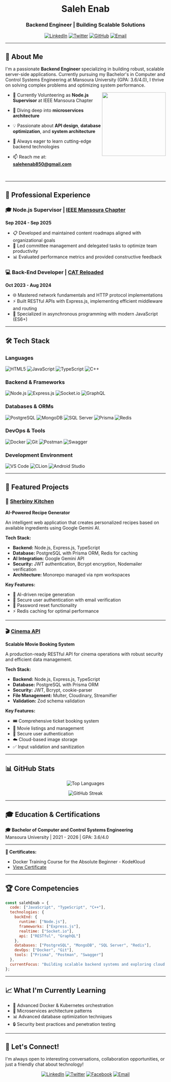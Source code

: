 
<div align="center">
  
# Saleh Enab
  
  
  ### Backend Engineer | Building Scalable Solutions


  
  [![LinkedIn](https://img.shields.io/badge/LinkedIn-%230077B5.svg?style=for-the-badge&logo=linkedin&logoColor=white)](https://www.linkedin.com/in/saleh-enab2/)
  [![Twitter](https://img.shields.io/badge/Twitter-%231DA1F2.svg?style=for-the-badge&logo=Twitter&logoColor=white)](https://x.com/SalehEnab?t=yuvZ5GztoIJAApnQW7ckIQ&s=09)
  [![GitHub](https://img.shields.io/badge/GitHub-%23121011.svg?style=for-the-badge&logo=github&logoColor=white)](https://github.com/Saleh-enab)
  [![Email](https://img.shields.io/badge/Email-D14836?style=for-the-badge&logo=gmail&logoColor=white)](mailto:salehenab850@gmail.com)
  
</div>

---

## 🚀 About Me

I'm a passionate **Backend Engineer** specializing in building robust, scalable server-side applications. Currently pursuing my Bachelor's in Computer and Control Systems Engineering at Mansoura University (GPA: 3.6/4.0), I thrive on solving complex problems and optimizing system performance.

  <img align='right' src='https://user-images.githubusercontent.com/5713670/87202985-820dcb80-c2b6-11ea-9f56-7ec461c497c3.gif' width='200'>

- 🔭 Currently Volunteering as **Node.js Supervisor** at IEEE Mansoura Chapter
- 🌱 Diving deep into **microservices architecture**
- 💡 Passionate about **API design**, **database optimization**, and **system architecture**
- 🎯 Always eager to learn cutting-edge backend technologies
- 📫 Reach me at: **salehenab850@gmail.com**

  <br>
---

## 💼 Professional Experience

### 🎓 Node.js Supervisor | [IEEE Mansoura Chapter](https://www.ieeemansb.org/)
**Sep 2024 - Sep 2025**
- 📋 Developed and maintained content roadmaps aligned with organizational goals
- 👥 Led committee management and delegated tasks to optimize team productivity
- 📊 Evaluated performance metrics and provided constructive feedback

### 💻 Back-End Developer | [CAT Reloaded](https://catreloaded.org/)
**Oct 2023 - Aug 2024**
- 🌐 Mastered network fundamentals and HTTP protocol implementations
- ⚡ Built RESTful APIs with Express.js, implementing efficient middleware and routing
- 🔄 Specialized in asynchronous programming with modern JavaScript (ES6+)
---

## 🛠️ Tech Stack

### Languages
![HTML5](https://img.shields.io/badge/HTML5-%23E34F26.svg?style=for-the-badge&logo=html5&logoColor=white)
![JavaScript](https://img.shields.io/badge/JavaScript-%23323330.svg?style=for-the-badge&logo=javascript&logoColor=%23F7DF1E)
![TypeScript](https://img.shields.io/badge/TypeScript-007ACC?style=for-the-badge&logo=typescript&logoColor=white)
![C++](https://img.shields.io/badge/C++-%2300599C.svg?style=for-the-badge&logo=c%2B%2B&logoColor=white)

### Backend & Frameworks
![Node.js](https://img.shields.io/badge/Node.js-6DA55F?style=for-the-badge&logo=node.js&logoColor=white)
![Express.js](https://img.shields.io/badge/Express.js-%23404d59.svg?style=for-the-badge&logo=express&logoColor=%2361DAFB)
![Socket.io](https://img.shields.io/badge/Socket.io-black?style=for-the-badge&logo=socket.io&badgeColor=010101)
![GraphQL](https://img.shields.io/badge/GraphQL-E10098?style=for-the-badge&logo=graphql&logoColor=white)

### Databases & ORMs
![PostgreSQL](https://img.shields.io/badge/PostgreSQL-%23316192.svg?style=for-the-badge&logo=postgresql&logoColor=white)
![MongoDB](https://img.shields.io/badge/MongoDB-%234ea94b.svg?style=for-the-badge&logo=mongodb&logoColor=white)
![SQL Server](https://img.shields.io/badge/SQL%20Server-CC2927?style=for-the-badge&logo=microsoft%20sql%20server&logoColor=white)
![Prisma](https://img.shields.io/badge/Prisma-2D3748?style=for-the-badge&logo=prisma&logoColor=white)
![Redis](https://img.shields.io/badge/Redis-%23DD0031.svg?style=for-the-badge&logo=redis&logoColor=white)

### DevOps & Tools
![Docker](https://img.shields.io/badge/Docker-%230db7ed.svg?style=for-the-badge&logo=docker&logoColor=white)
![Git](https://img.shields.io/badge/Git-%23F05033.svg?style=for-the-badge&logo=git&logoColor=white)
![Postman](https://img.shields.io/badge/Postman-FF6C37?style=for-the-badge&logo=postman&logoColor=white)
![Swagger](https://img.shields.io/badge/Swagger-%23Clojure?style=for-the-badge&logo=swagger&logoColor=white)

### Development Environment
![VS Code](https://img.shields.io/badge/VS%20Code-0078d7.svg?style=for-the-badge&logo=visual-studio-code&logoColor=white)
![CLion](https://img.shields.io/badge/CLion-000000?style=for-the-badge&logo=clion&logoColor=white)
![Android Studio](https://img.shields.io/badge/Android%20Studio-3DDC84.svg?style=for-the-badge&logo=android-studio&logoColor=white)

---

## 🌟 Featured Projects

### 🍳 [Sherbiny Kitchen](https://github.com/Saleh-enab/Sherbiny-Kitchen)
**AI-Powered Recipe Generator**

An intelligent web application that creates personalized recipes based on available ingredients using Google Gemini AI.

**Tech Stack:**
- **Backend:** Node.js, Express.js, TypeScript
- **Database:** PostgreSQL with Prisma ORM, Redis for caching
- **AI Integration:** Google Gemini API
- **Security:** JWT authentication, Bcrypt encryption, Nodemailer verification
- **Architecture:** Monorepo managed via npm workspaces

**Key Features:**
- 🤖 AI-driven recipe generation
- 🔐 Secure user authentication with email verification
- 📧 Password reset functionality
- ⚡ Redis caching for optimal performance

---

### 🎬 [Cinema API](https://github.com/Saleh-enab/Cinema-API)
**Scalable Movie Booking System**

A production-ready RESTful API for cinema operations with robust security and efficient data management.

**Tech Stack:**
- **Backend:** Node.js, Express.js, TypeScript
- **Database:** PostgreSQL with Prisma ORM
- **Security:** JWT, Bcrypt, cookie-parser
- **File Management:** Multer, Cloudinary, Streamifier
- **Validation:** Zod schema validation

**Key Features:**
- 🎟️ Comprehensive ticket booking system
- 🎥 Movie listings and management
- 👤 Secure user authentication
- ☁️ Cloud-based image storage
- ✅ Input validation and sanitization

---

## 📊 GitHub Stats

<div align="center">
  
  ![Top Languages](https://github-readme-stats.vercel.app/api/top-langs/?username=Saleh-enab&layout=compact&theme=tokyonight&hide_border=true)
    
  ![GitHub Streak](https://github-readme-streak-stats.herokuapp.com/?user=Saleh-enab&theme=tokyonight&hide_border=true)

</div>

---

## 🎓 Education & Certifications

**🎓 Bachelor of Computer and Control Systems Engineering**  
Mansoura University | 2021 - 2026 | GPA: 3.6/4.0


---

**📜 Certificates:**
- Docker Training Course for the Absolute Beginner - KodeKloud
- [View Certificate](https://learn.kodekloud.com/user/certificate/dd3e1abc-a5df-4017-ab8b-1bd91415cc55)

---
## 🏆 Core Competencies

```javascript
const salehEnab = {
  code: ["JavaScript", "TypeScript", "C++"],
  technologies: {
    backEnd: {
      runtime: ["Node.js"],
      frameworks: ["Express.js"],
      realtime: ["Socket.io"],
      api: ["RESTful", "GraphQL"]
    },
    databases: ["PostgreSQL", "MongoDB", "SQL Server", "Redis"],
    devOps: ["Docker", "Git"],
    tools: ["Prisma", "Postman", "Swagger"]
  },
  currentFocus: "Building scalable backend systems and exploring cloud architectures"
};
```

---

## 📈 What I'm Currently Learning

- 🐳 Advanced Docker & Kubernetes orchestration
- 🔄 Microservices architecture patterns
- 📊 Advanced database optimization techniques
- 🔒 Security best practices and penetration testing

---

## 🤝 Let's Connect!

I'm always open to interesting conversations, collaboration opportunities, or just a friendly chat about technology!

<div align="center">
  
  [![LinkedIn](https://img.shields.io/badge/LinkedIn-%230077B5.svg?style=for-the-badge&logo=linkedin&logoColor=white)](https://www.linkedin.com/in/saleh-enab2/)
  [![Twitter](https://img.shields.io/badge/Twitter-%231DA1F2.svg?style=for-the-badge&logo=Twitter&logoColor=white)](https://x.com/SalehEnab?t=yuvZ5GztoIJAApnQW7ckIQ&s=09)
  [![Facebook](https://img.shields.io/badge/Facebook-%231877F2.svg?style=for-the-badge&logo=Facebook&logoColor=white)](https://www.facebook.com/SalehEnab/)
  [![Email](https://img.shields.io/badge/Email-D14836?style=for-the-badge&logo=gmail&logoColor=white)](mailto:salehenab850@gmail.com)

</div>
